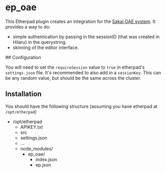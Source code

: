 # ep_oae

This Etherpad plugin creates an integration for the [Sakai OAE system](https://github.com/sakaiproject/Hilary).
It provides a way to do:
 * simple authentication by passing in the sessionID (that was created in Hilaru) in the querystring.
 * skinning of the editor interface.

## Configuration

You will need to set the `requireSession` value to `true` in etherpad's `settings.json` file.
It's recommended to also add in a `sessionKey`. This can be any random value, but should be the same across the cluster.

## Installation

You should have the following structure (assuming you have etherpad at `/opt/etherpad`)

* /opt/etherpad
    * APIKEY.txt
    * src
    * settings.json
    * ...
    * node_modules/
         * ep_oae/
              * index.json
              * ep.json
